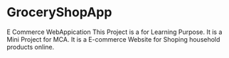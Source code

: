 # GroceryShopApp
E Commerce WebAppication
This Project is a for Learning Purpose.
It is a Mini Project for MCA.
It is a E-commerce Website for Shoping household products online.
